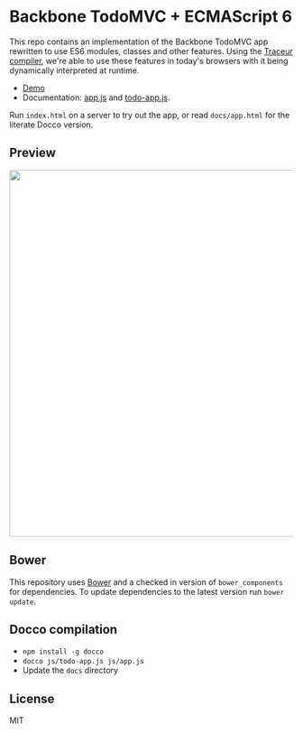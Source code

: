 # Backbone TodoMVC + ECMAScript 6

This repo contains an implementation of the Backbone TodoMVC app rewritten to use ES6 modules, classes and other features. Using the [Traceur compiler](https://github.com/google/traceur-compiler), we're able to use these features in today's browsers with it being dynamically interpreted at runtime.

* [Demo](http://addyosmani.github.io/todomvc-backbone-es6/)
* Documentation: [app.js](http://addyosmani.github.io/todomvc-backbone-es6/docs/app.html) and [todo-app.js](http://addyosmani.github.io/todomvc-backbone-es6/docs/todo-app.html).

Run `index.html` on a server to try out the app, or read `docs/app.html` for the literate Docco version.

## Preview

<img style="width:650px" src="http://i.imgur.com/p4vqaEw.png"/>

## Bower

This repository uses [Bower](http://bower.io) and a checked in version of `bower_components` for dependencies. To update dependencies to the latest version run `bower update`.

## Docco compilation

* `npm install -g docco`
* `docco js/todo-app.js js/app.js`
* Update the `docs` directory


## License

MIT

